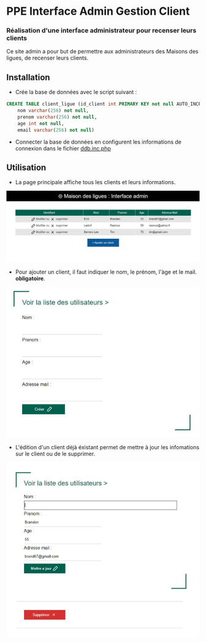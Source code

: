 # PPE Interface Admin Gestion Client

### Réalisation d'une interface administrateur pour recenser leurs clients

Ce site admin a pour but de permettre aux administrateurs des 
Maisons des ligues, de recenser leurs clients.

## Installation

* Crée la base de données avec le script suivant :
```sql
CREATE TABLE client_ligue (id_client int PRIMARY KEY not null AUTO_INCREMENT, 
	nom varchar(256) not null, 
	prenom varchar(256) not null, 
	age int not null, 
	email varchar(256) not null)
```
* Connecter la base de données en configurent les informations de connexion dans le fichier [ddb.inc.php](https://github.com/InMemoriam7th/PPE_pro/blob/master/src/ddb.inc.php) 

## Utilisation

* La page principale affiche tous les clients et leurs informations.

![Page principale](https://raw.githubusercontent.com/InMemoriam7th/PPE_pro/master/asset/page_principale.jpg)

* Pour ajouter un client, il faut indiquer le nom, le prénom, l'àge et le mail.  **obligatoire**.  

![Ajouter un client](https://raw.githubusercontent.com/InMemoriam7th/PPE_pro/master/asset/ajouter_client.jpg)

* L'édition d'un client déjà éxistant permet de mettre à jour les infomations sur le client ou de le supprimer.

![Modifier un client](https://raw.githubusercontent.com/InMemoriam7th/PPE_pro/master/asset/modifier_client.jpg)